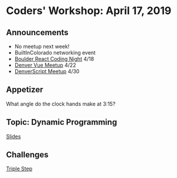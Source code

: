 # Coders' Workshop: April 17, 2019

## Announcements

* No meetup next week!   
* BuiltInColorado networking event  
* [Boulder React Coding Night](https://www.meetup.com/Boulder-React-Meetup/events/wdpctqyzgbxb/) 4/18  
* [Denver Vue Meetup](https://www.meetup.com/Denver-Vue-js-Meetup/events/ltwpwmyzgbdc/) 4/22  
* [DenverScript Meetup](https://www.meetup.com/DenverScript/events/258911070) 4/30

## Appetizer

What angle do the clock hands make at 3:15?

## Topic: Dynamic Programming

[Slides](https://slides.com/bbyunis/coder-s-workshop-2-5)

## Challenges

[Triple Step](../../../Coding-Challenges/tripleStep)
